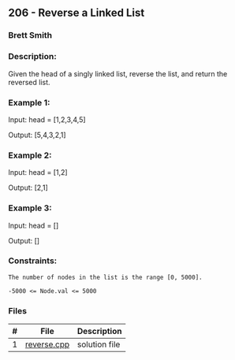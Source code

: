 ## 206 - Reverse a Linked List
### Brett Smith 
### Description:

Given the head of a singly linked list, reverse the list, and return the reversed list.

### Example 1:

Input: head = [1,2,3,4,5]

Output: [5,4,3,2,1]

### Example 2:

Input: head = [1,2]

Output: [2,1]

### Example 3:

Input: head = []

Output: []

### Constraints:

`The number of nodes in the list is the range [0, 5000].`

`-5000 <= Node.val <= 5000`

### Files

|   #   | File                       | Description                                                |
| :---: | -------------------------- | ---------------------------------------------------------- |
|   1   | [reverse.cpp](./reverse.cpp)     | solution file                                     |